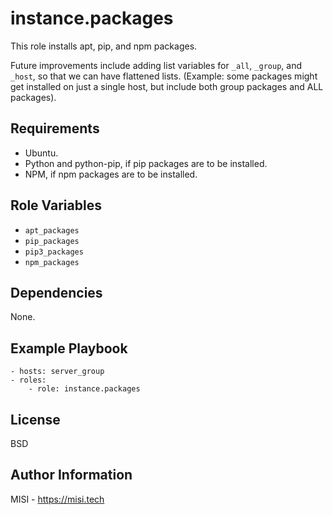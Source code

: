 instance.packages
=========

This role installs apt, pip, and npm packages.

Future improvements include adding list variables for `_all`, `_group`, and `_host`, so that we can have flattened lists. (Example: some packages might get installed on just a single host, but include both group packages and ALL packages).

Requirements
------------

- Ubuntu.
- Python and python-pip, if pip packages are to be installed.
- NPM, if npm packages are to be installed.

Role Variables
--------------

- `apt_packages`
- `pip_packages`
- `pip3_packages`
- `npm_packages`

Dependencies
------------

None.

Example Playbook
----------------

```
- hosts: server_group
- roles:
    - role: instance.packages
```

License
-------

BSD

Author Information
------------------

MISI - https://misi.tech

